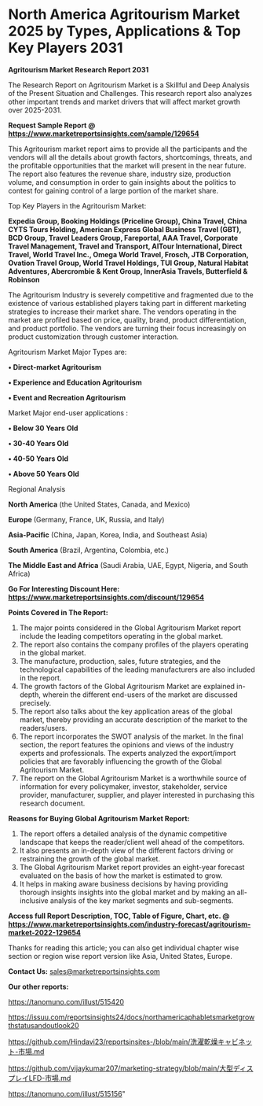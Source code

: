 # North America Agritourism Market 2025 by Types, Applications & Top Key Players 2031

<strong>Agritourism Market Research Report 2031</strong>

The Research Report on Agritourism Market is a Skillful and Deep Analysis of the Present Situation and Challenges. This research report also analyzes other important trends and market drivers that will affect market growth over 2025-2031.

<strong>Request Sample Report @ <a href=https://www.marketreportsinsights.com/sample/129654>https://www.marketreportsinsights.com/sample/129654</a></strong>

This Agritourism market report aims to provide all the participants and the vendors will all the details about growth factors, shortcomings, threats, and the profitable opportunities that the market will present in the near future. The report also features the revenue share, industry size, production volume, and consumption in order to gain insights about the politics to contest for gaining control of a large portion of the market share.

Top Key Players in the Agritourism Market:

<strong>Expedia Group, Booking Holdings (Priceline Group), China Travel, China CYTS Tours Holding, American Express Global Business Travel (GBT), BCD Group, Travel Leaders Group, Fareportal, AAA Travel, Corporate Travel Management, Travel and Transport, AlTour International, Direct Travel, World Travel Inc., Omega World Travel, Frosch, JTB Corporation, Ovation Travel Group, World Travel Holdings, TUI Group, Natural Habitat Adventures, Abercrombie & Kent Group, InnerAsia Travels, Butterfield & Robinson</strong>

The Agritourism Industry is severely competitive and fragmented due to the existence of various established players taking part in different marketing strategies to increase their market share. The vendors operating in the market are profiled based on price, quality, brand, product differentiation, and product portfolio. The vendors are turning their focus increasingly on product customization through customer interaction.

Agritourism Market Major Types are:

<strong>• Direct-market Agritourism

• Experience and Education Agritourism

• Event and Recreation Agritourism</strong>

Market Major end-user applications :

<strong>• Below 30 Years Old

• 30-40 Years Old

• 40-50 Years Old

• Above 50 Years Old</strong>

Regional Analysis

</u><strong><b>North America</b></strong> (the United States, Canada, and Mexico)

<strong><b>Europe </b></strong>(Germany, France, UK, Russia, and Italy)

<strong><b>Asia-Pacific</b></strong> (China, Japan, Korea, India, and Southeast Asia)

<strong><b>South America</b></strong> (Brazil, Argentina, Colombia, etc.)

<strong><b>The Middle East and Africa</b></strong> (Saudi Arabia, UAE, Egypt, Nigeria, and South Africa)

<strong>Go For Interesting Discount Here: <a href=https://www.marketreportsinsights.com/discount/129654>https://www.marketreportsinsights.com/discount/129654</a></strong>

<strong>Points Covered in The Report:</strong>
<ol>
  <li>The major points considered in the Global Agritourism Market report include the leading competitors operating in the global market.</li>
  <li>The report also contains the company profiles of the players operating in the global market.</li>
  <li>The manufacture, production, sales, future strategies, and the technological capabilities of the leading manufacturers are also included in the report.</li>
  <li>The growth factors of the Global Agritourism Market are explained in-depth, wherein the different end-users of the market are discussed precisely.</li>
  <li>The report also talks about the key application areas of the global market, thereby providing an accurate description of the market to the readers/users.</li>
  <li>The report incorporates the SWOT analysis of the market. In the final section, the report features the opinions and views of the industry experts and professionals. The experts analyzed the export/import policies that are favorably influencing the growth of the Global Agritourism Market.</li>
  <li>The report on the Global Agritourism Market is a worthwhile source of information for every policymaker, investor, stakeholder, service provider, manufacturer, supplier, and player interested in purchasing this research document.</li>
</ol>
<strong>Reasons for Buying Global Agritourism Market Report:</strong>

<ol>
  <li>The report offers a detailed analysis of the dynamic competitive landscape that keeps the reader/client well ahead of the competitors.</li>
  <li>It also presents an in-depth view of the different factors driving or restraining the growth of the global market.</li>
  <li>The Global Agritourism Market report provides an eight-year forecast evaluated on the basis of how the market is estimated to grow.</li>
  <li>It helps in making aware business decisions by having providing thorough insights insights into the global market and by making an all-inclusive analysis of the key market segments and sub-segments.</li>
</ol>
<strong>Access full Report Description, TOC, Table of Figure, Chart, etc. @ <a href=https://www.marketreportsinsights.com/industry-forecast/agritourism-market-2022-129654>https://www.marketreportsinsights.com/industry-forecast/agritourism-market-2022-129654</a></strong>


Thanks for reading this article; you can also get individual chapter wise section or region wise report version like Asia, United States, Europe.

<strong>Contact Us:</strong>
sales@marketreportsinsights.com

<strong>Our other reports:</strong>

<a href=https://tanomuno.com/illust/515420>https://tanomuno.com/illust/515420</a>

<a href=https://issuu.com/reportsinsights24/docs/northamericaphabletsmarketgrowthstatusandoutlook20>https://issuu.com/reportsinsights24/docs/northamericaphabletsmarketgrowthstatusandoutlook20</a>

<a href=https://github.com/Hindavi23/reportsinsites-/blob/main/洗濯乾燥キャビネット-市場.md>https://github.com/Hindavi23/reportsinsites-/blob/main/洗濯乾燥キャビネット-市場.md</a>

<a href=https://github.com/vijaykumar207/marketing-strategy/blob/main/大型ディスプレイLFD-市場.md>https://github.com/vijaykumar207/marketing-strategy/blob/main/大型ディスプレイLFD-市場.md</a>

<a href=https://tanomuno.com/illust/515156>https://tanomuno.com/illust/515156</a>"

